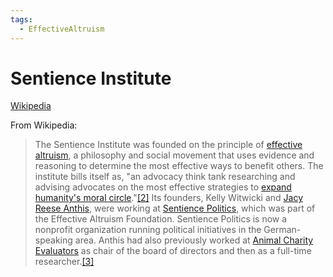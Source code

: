 ```yaml
---
tags:
  - EffectiveAltruism
---
```

# Sentience Institute

[Wikipedia](https://en.wikipedia.org/wiki/Sentience_Institute)

From Wikipedia:
> The Sentience Institute was founded on the principle of [effective altruism](https://en.wikipedia.org/wiki/Effective_altruism "Effective altruism"), a philosophy and social movement that uses evidence and reasoning to determine the most effective ways to benefit others. The institute bills itself as, "an advocacy think tank researching and advising advocates on the most effective strategies to [expand humanity's moral circle](https://en.wikipedia.org/wiki/Moral_circle_expansion "Moral circle expansion")."[[2]](https://en.wikipedia.org/wiki/Sentience_Institute#cite_note-2) Its founders, Kelly Witwicki and [Jacy Reese Anthis](https://en.wikipedia.org/wiki/Jacy_Reese_Anthis "Jacy Reese Anthis"), were working at [Sentience Politics](https://en.wikipedia.org/wiki/Sentience_Politics "Sentience Politics"), which was part of the Effective Altruism Foundation. Sentience Politics is now a nonprofit organization running political initiatives in the German-speaking area. Anthis had also previously worked at [Animal Charity Evaluators](https://en.wikipedia.org/wiki/Animal_Charity_Evaluators "Animal Charity Evaluators") as chair of the board of directors and then as a full-time researcher.[[3]](https://en.wikipedia.org/wiki/Sentience_Institute#cite_note-introducing-3)